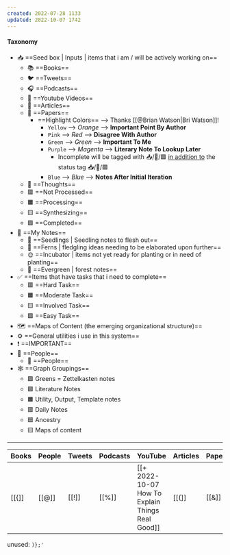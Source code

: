 ```yaml
---
created: 2022-07-28 1133
updated: 2022-10-07 1742
---
```

#### Taxonomy 

- 📥️ ==Seed box | Inputs | items that i am / will be actively working on==
	- 📚️ ==Books==
	- 🐦️ ==Tweets==
	- 🎧️ ==Podcasts==
	- 🎥️ ==Youtube Videos==
	- 📰️ ==Articles==
	- 📜️ ==Papers==
		- ==Highlight Colors== --> Thanks [[@Brian Watson|Bri Watson]]!  
			- `Yellow` --> *Orange* --> **Important Point By Author**
			- `Pink` --> *Red* --> **Disagree With Author**
			- `Green` --> *Green* --> **Important To Me**
			- `Purple` --> *Magenta* --> **Literary Note To Lookup Later**
				- Incomplete will be tagged with 📥️/📜️/🟪️ <u>in addition to</u> the status tag 📥️/📜️/🟩️ 
			- `Blue` --> *Blue* --> **Notes After Initial Iteration**
	- 💭️ ==Thoughts==
	- 🟥️ ==Not Processed==
	- 🟧️️ ==Processing==
	- 🟨️ ==Synthesizing==
	- 🟩️️ ==Completed==
- 📝️ ==My Notes==
	- 🌱️ ==Seedlings | Seedling notes to flesh out==
	- 🌿️ ==Ferns | fledgling ideas needing to be elaborated upon further==
	- 🌞️ ==Incubator | items not yet ready for planting or in need of planting==
	- 🌲️ ==Evergreen | forest notes==
- ✅️ ==Items that have tasks that i need to complete==
	- 🟥️ ==Hard Task==
	- 🟧️️ ==Moderate Task==
	- 🟨️ ==Involved Task==
	- 🟩️️ ==Easy Task==
- 🗺️ ==Maps of Content (the emerging organizational structure)==
- ⚙️ ==General utilities i use in this system==
- ❗️ ==IMPORTANT==
- 👥️ ==People==
	- 👤️ ==People==
- 🕸️ ==Graph Groupings==
	- 🟩️ Greens = Zettelkasten notes
	- 🟪️ Literature Notes
	- 🟧️ Utility, Output, Template notes
	- 🟥️ Daily Notes
	- 🟦️ Ancestry
	- 🟨️ Maps of content

---

| Books | People | Tweets | Podcasts | YouTube | Articles | Papers | Thoughts | Kindle | Courses |
| ----- | ------ | ------ | -------- | ------- | -------- | ------ | -------- | ------ | ------- |
| [[{]] | [[@]]  | [[!]]  | [[%]]    | [[+ 2022-10-07 How To Explain Things Real Good]]   | [[(]]    | [[&]]  | [[=]]    | [[;]]  |    [[)]]     |

unused: `)};'`
